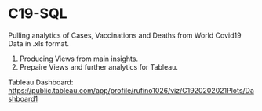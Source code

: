 # C19-SQL

Pulling analytics of Cases, Vaccinations and Deaths from World Covid19 Data in .xls format. 
 1.   Producing Views from main insights.
 2.   Prepaire Views and further analytics for Tableau. 

Tableau Dashboard: https://public.tableau.com/app/profile/rufino1026/viz/C1920202021Plots/Dashboard1
